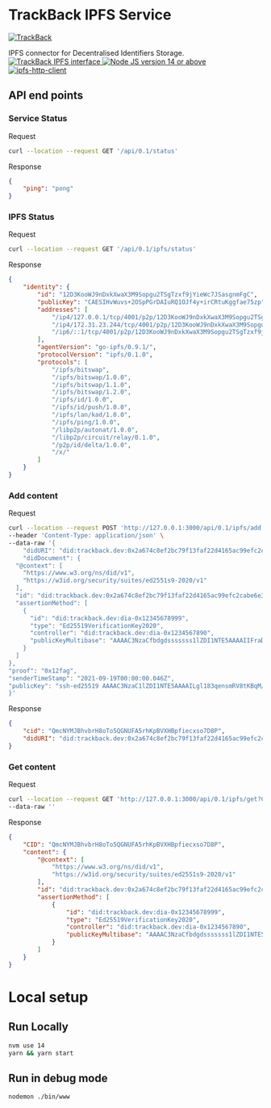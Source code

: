 # TrackBack IPFS Service
<p>
  <a href="https://trackback.co.nz/">
    <img src="https://user-images.githubusercontent.com/2051324/127407635-236f8a7a-4ca6-410a-9fc4-add396743cfa.png" alt="TrackBack"></a>
</p>

IPFS connector for  Decentralised Identifiers Storage.
<br>
<a href="https://ipfs.trackback.dev" target="_blank">
    <img src="https://img.shields.io/badge/trackback--ipfs-0.0.1-orange" alt="TrackBack IPFS interface">
</a>
<a href="https://ipfs.trackback.dev" target="_blank">
    <img src="https://img.shields.io/badge/nodejs-14.0-green" alt="Node JS version 14 or above">
</a>
<a href="https://ipfs.trackback.dev" target="_blank">
    <img src="https://img.shields.io/badge/ipfs--http--client-53.0.0-blue" alt="ipfs-http-client">
</a>

## API end points 
### Service Status
Request
```bash
curl --location --request GET '/api/0.1/status'
```
Response
```json
{
    "ping": "pong"
}
```

### IPFS Status

Request
```bash
curl --location --request GET '/api/0.1/ipfs/status'
```

Response
```json
{
    "identity": {
        "id": "12D3KooWJ9nDxkXwaX3M9Sopgu2TSgTzxf9jYieWc7JSasgnmFgC",
        "publicKey": "CAESIHvWuvs+2OSpPGrDAIuRQ1OJf4y+irCRtuKggfae75zp",
        "addresses": [
            "/ip4/127.0.0.1/tcp/4001/p2p/12D3KooWJ9nDxkXwaX3M9Sopgu2TSgTzxf9jYieWc7JSasgnmFgC",
            "/ip4/172.31.23.244/tcp/4001/p2p/12D3KooWJ9nDxkXwaX3M9Sopgu2TSgTzxf9jYieWc7JSasgnmFgC",
            "/ip6/::1/tcp/4001/p2p/12D3KooWJ9nDxkXwaX3M9Sopgu2TSgTzxf9jYieWc7JSasgnmFgC"
        ],
        "agentVersion": "go-ipfs/0.9.1/",
        "protocolVersion": "ipfs/0.1.0",
        "protocols": [
            "/ipfs/bitswap",
            "/ipfs/bitswap/1.0.0",
            "/ipfs/bitswap/1.1.0",
            "/ipfs/bitswap/1.2.0",
            "/ipfs/id/1.0.0",
            "/ipfs/id/push/1.0.0",
            "/ipfs/lan/kad/1.0.0",
            "/ipfs/ping/1.0.0",
            "/libp2p/autonat/1.0.0",
            "/libp2p/circuit/relay/0.1.0",
            "/p2p/id/delta/1.0.0",
            "/x/"
        ]
    }
}
```

### Add content
Request
```bash
curl --location --request POST 'http://127.0.0.1:3000/api/0.1/ipfs/add' \
--header 'Content-Type: application/json' \
--data-raw '{
    "didURI": "did:trackback.dev:0x2a674c8ef2bc79f13faf22d4165ac99efc2cabe6e3194c0a58336fed7c56b1b3",
    "didDocument": {
  "@context": [
    "https://www.w3.org/ns/did/v1",
    "https://w3id.org/security/suites/ed2551s9-2020/v1"
  ],
  "id": "did:trackback.dev:0x2a674c8ef2bc79f13faf22d4165ac99efc2cabe6e3194c0a58336fed7c56b1b3",
  "assertionMethod": [
    {
      "id": "did:trackback.dev:dia-0x12345678999",
      "type": "Ed25519VerificationKey2020", 
      "controller": "did:trackback.dev:dia-0x1234567890",
      "publicKeyMultibase": "AAAAC3NzaCfbdgdsssssss1lZDI1NTE5AAAAIIFraDC1HgOAg22wwwyaRuFvCTcL+N3yeBH/tN+zUI"
    }
  ]
},
"proof": "0x12fag",
"senderTimeStamp": "2021-09-19T00:00:00.046Z",
"publicKey": "ssh-ed25519 AAAAC3NzaC1lZDI1NTE5AAAAILgl183qensmRV8tKBqM/E2GSEuQGLV883tAecMhuNUu gayan@tb-gayan"
}'
```
Response
```json
{
    "cid": "QmcNYMJBhvbrH8oTo5QGNUFA5rhKpBVXHBpfiecxso7D8P",
    "didURI": "did:trackback.dev:0x2a674c8ef2bc79f13faf22d4165ac99efc2cabe6e3194c0a58336fed7c56b1b3"
}
```

### Get content
Request
```bash
curl --location --request GET 'http://127.0.0.1:3000/api/0.1/ipfs/get?CID=QmcNYMJBhvbrH8oTo5QGNUFA5rhKpBVXHBpfiecxso7D8P' \
--data-raw ''
```

Response
```json
{
    "CID": "QmcNYMJBhvbrH8oTo5QGNUFA5rhKpBVXHBpfiecxso7D8P",
    "content": {
        "@context": [
            "https://www.w3.org/ns/did/v1",
            "https://w3id.org/security/suites/ed2551s9-2020/v1"
        ],
        "id": "did:trackback.dev:0x2a674c8ef2bc79f13faf22d4165ac99efc2cabe6e3194c0a58336fed7c56b1b3",
        "assertionMethod": [
            {
                "id": "did:trackback.dev:dia-0x12345678999",
                "type": "Ed25519VerificationKey2020",
                "controller": "did:trackback.dev:dia-0x1234567890",
                "publicKeyMultibase": "AAAAC3NzaCfbdgdsssssss1lZDI1NTE5AAAAIIFraDC1HgOAg22wwwyaRuFvCTcL+N3yeBH/tN+zUI"
            }
        ]
    }
}
```

# Local setup
## Run Locally
```bash
nvm use 14
yarn && yarn start
```

## Run in debug mode
```bash
nodemon ./bin/www
```